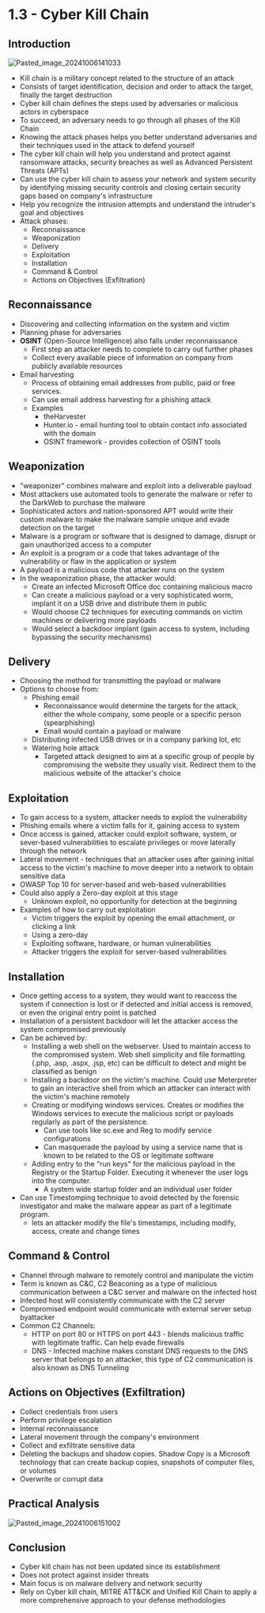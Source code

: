 # 1.3 - Cyber Kill Chain
## Introduction
![Pasted_image_20241006141033](//assets/Pasted_image_20241006141033.webp)
- Kill chain is a military concept related to the structure of an attack
- Consists of target identification, decision and order to attack the target, finally the target destruction
- Cyber kill chain defines the steps used by adversaries or malicious actors in cyberspace
- To succeed, an adversary needs to go through all phases of the Kill Chain
- Knowing the attack phases helps you better understand adversaries and their techniques used in the attack to defend yourself
- The cyber kill chain will help you understand and protect against ransomware attacks, security breaches as well as Advanced Persistent Threats (APTs)
- Can use the cyber kill chain to assess your network and system security by identifying missing security controls and closing certain security gaps based on company's infrastructure
- Help you recognize the intrusion attempts and understand the intruder's goal and objectives
- Attack phases:
	- Reconnaissance
	- Weaponization
	- Delivery
	- Exploitation
	- Installation
	- Command & Control
	- Actions on Objectives (Exfiltration)
## Reconnaissance
- Discovering and collecting information on the system and victim
- Planning phase for adversaries
- **OSINT** (Open-Source Intelligence) also falls under reconnaissance
	- First step an attacker needs to complete to carry out further phases
	- Collect every available piece of information on company from publicly available resources
- Email harvesting
	- Process of obtaining email addresses from public, paid or free services.
	- Can use email address harvesting for a phishing attack
	- Examples
		- theHarvester
		- Hunter.io - email hunting tool to obtain contact info associated with the domain
		- OSINT framework - provides collection of OSINT tools
## Weaponization
- "weaponizer" combines malware and exploit into a deliverable payload
- Most attackers use automated tools to generate the malware or refer to the DarkWeb to purchase the malware
- Sophisticated actors and nation-sponsored APT would write their custom malware to make the malware sample unique and evade detection on the target
- Malware is a program or software that is designed to damage, disrupt or gain unauthorized access to a computer
- An exploit is a program or a code that takes advantage of the vulnerability or flaw in the application or system
- A payload is a malicious code that attacker runs on the system
- In the weaponization phase, the attacker would:
	- Create an infected Microsoft Office doc containing malicious macro
	- Can create a malicious payload or a very sophisticated worm, implant it on a USB drive and distribute them in public
	- Would choose C2 techniques for executing commands on victim machines or delivering more payloads
	- Would select a backdoor implant (gain access to system, including bypassing the security mechanisms)
## Delivery
- Choosing the method for transmitting the payload or malware
- Options to choose from:
	- Phishing email
		- Reconnaissance would determine the targets for the attack, either the whole company, some people or a specific person (spearphishing)
		- Email would contain a payload or malware
	- Distributing infected USB drives or in a company parking lot, etc
	- Watering hole attack
		- Targeted attack designed to aim at a specific group of people by compromising the website they usually visit. Redirect them to the malicious website of the attacker's choice
## Exploitation
- To gain access to a system, attacker needs to exploit the vulnerability
- Phishing emails where a victim falls for it, gaining access to system
- Once access is gained, attacker could exploit software, system, or sever-based vulnerabilities to escalate privileges or move laterally through the network
- Lateral movement - techniques that an attacker uses after gaining initial access to the victim's machine to move deeper into a network to obtain sensitive data
- OWASP Top 10 for server-based and web-based vulnerabilities
- Could also apply a Zero-day exploit at this stage
	- Unknown exploit, no opportunity for detection at the beginning
- Examples of how to carry out exploitation
	- Victim triggers the exploit by opening the email attachment, or clicking a link
	- Using a zero-day
	- Exploiting software, hardware, or human vulnerabilities
	- Attacker triggers the exploit for server-based vulnerabilities
## Installation
- Once getting access to a system, they would want to reaccess the system if connection is lost or if detected and initial access is removed, or even the original entry point is patched
- Installation of a persistent backdoor will let the attacker access the system compromised previously
- Can be achieved by:
	- Installing a web shell on the webserver. Used to maintain access to the compromised system. Web shell simplicity and file formatting  (.php, .asp, .aspx, .jsp, etc) can be difficult to detect and might be classified as benign
	- Installing a backdoor on the victim's machine. Could use Meterpreter to gain an interactive shell from which an attacker can interact with the victim's machine remotely
	- Creating or modifying windows services. Creates or modifies the Windows services to execute the malicious script or payloads regularly as part of the persistence.
		- Can use tools like sc.exe and Reg to modify service configurations
		- Can masquerade the payload by using a service name that is known to be related to the OS or legitimate software
	- Adding entry to the "run keys" for the malicious payload in the Registry or the Startup Folder. Executing it whenever the user logs into the computer.
		- A system wide startup folder and an individual user folder
- Can use Timestomping technique to avoid detected by the forensic investigator and make the malware appear as part of a legitimate program.
	- lets an attacker modify the file's timestamps, including modify, access, create and change times
## Command & Control
- Channel through malware to remotely control and manipulate the victim
- Term is known as C&C, C2 Beaconing as a type of malicious communication between a C&C server and malware on the infected host
- Infected host will consistently communicate with the C2 server
- Compromised endpoint would communicate with external server setup byattacker
- Common C2 Channels:
	- HTTP on port 80 or HTTPS on port 443 - blends malicious traffic with legitimate traffic. Can help evade firewalls
	- DNS - Infected machine makes constant DNS requests to the DNS server that belongs to an attacker, this type of C2 communication is also known as DNS Tunneling
## Actions on Objectives (Exfiltration)
- Collect credentials from users
- Perform privilege escalation
- Internal reconnaissance
- Lateral movement through the company's environment
- Collect and exfiltrate sensitive data
- Deleting the backups and shadow copies. Shadow Copy is a Microsoft technology that can create backup copies, snapshots of computer files, or volumes
- Overwrite or corrupt data
## Practical Analysis
![Pasted_image_20241006151002](//assets/Pasted_image_20241006151002.webp)
## Conclusion
- Cyber kill chain has not been updated since its establishment
- Does not protect against insider threats
- Main focus is on malware delivery and network security
- Rely on Cyber kill chain, MITRE ATT&CK and Unified Kill Chain to apply a more comprehensive approach to your defense methodologies
